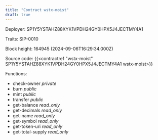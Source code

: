 ```yaml
---
title: "Contract wstx-moist"
draft: true
---
```

Deployer: SP1Y5YSTAHZ88XYK1VPDH24GY0HPX5J4JECTMY4A1

Traits:
 SIP-0010



Block height: 164945 (2024-09-06T16:29:34.000Z)

Source code: {{<contractref "wstx-moist" SP1Y5YSTAHZ88XYK1VPDH24GY0HPX5J4JECTMY4A1 wstx-moist>}}

Functions:

* check-owner _private_
* burn _public_
* mint _public_
* transfer _public_
* get-balance _read_only_
* get-decimals _read_only_
* get-name _read_only_
* get-symbol _read_only_
* get-token-uri _read_only_
* get-total-supply _read_only_

